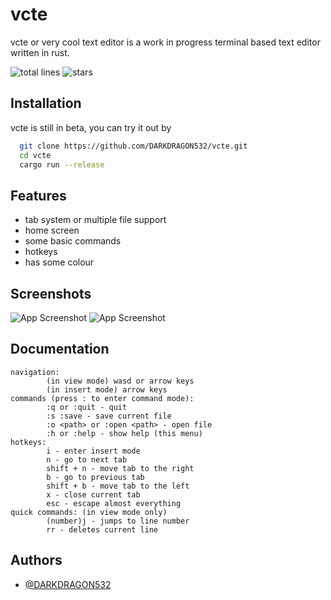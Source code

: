 
# vcte 

vcte or very cool text editor is a work in progress terminal based text editor written in rust.

![total lines](https://img.shields.io/tokei/lines/github/DARKDRAGON532/vcte?style=flat-square)
![stars](https://img.shields.io/github/stars/DARKDRAGON532/vcte?style=flat-square)


## Installation

vcte is still in beta, you can try it out by

```bash
  git clone https://github.com/DARKDRAGON532/vcte.git
  cd vcte
  cargo run --release
```
    
## Features

- tab system or multiple file support
- home screen
- some basic commands
- hotkeys
- has some colour


## Screenshots

![App Screenshot](https://i.imgur.com/4DQXrLg.png)
![App Screenshot](https://i.imgur.com/1GxhEZQ.png)


## Documentation
```
navigation:
        (in view mode) wasd or arrow keys
        (in insert mode) arrow keys
commands (press : to enter command mode):
        :q or :quit - quit
        :s :save - save current file
        :o <path> or :open <path> - open file 
        :h or :help - show help (this menu)
hotkeys:
        i - enter insert mode
        n - go to next tab
        shift + n - move tab to the right
        b - go to previous tab
        shift + b - move tab to the left
        x - close current tab
        esc - escape almost everything
quick commands: (in view mode only)
        (number)j - jumps to line number
        rr - deletes current line
```
## Authors

- [@DARKDRAGON532](https://www.github.com/DARKDRAGON532)

